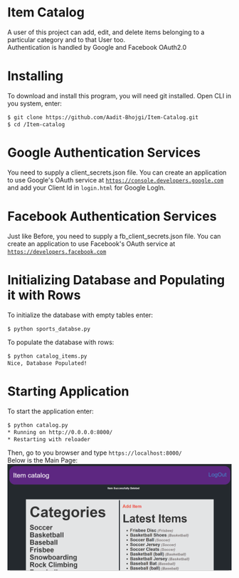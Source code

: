 # Item Catalog

A user of this project can add, edit, and delete items belonging to a particular category and to that User too.  
Authentication is handled by Google and Facebook OAuth2.0

# Installing
To download and install this program, you will need git installed.
Open CLI in you system, enter:
```
$ git clone https://github.com/Aadit-Bhojgi/Item-Catalog.git
$ cd /Item-catalog
```

# Google Authentication Services
You need to supply a client_secrets.json file. You can create an application to use
Google's OAuth service at <a href="https://console.developers.google.com.">`https://console.developers.google.com`</a>
and add your Client Id in `login.html` for Google LogIn.

# Facebook Authentication Services
Just like Before, you need to supply a fb_client_secrets.json file. You can create an application to use
Facebook's OAuth service at <a href="https://developers.facebook.com">`https://developers.facebook.com`</a>

# Initializing Database and Populating it with Rows
To initialize the database with empty tables enter:
```
$ python sports_databse.py
```
To populate the database with rows:
```
$ python catalog_items.py
Nice, Database Populated!
```

# Starting Application
To start the application enter:
```
$ python catalog.py
* Running on http://0.0.0.0:8000/
* Restarting with reloader

```

Then, go to you browser and type `https://localhost:8000/`<br>
Below is the Main Page:
<img src="Capture.PNG" alt="image">
